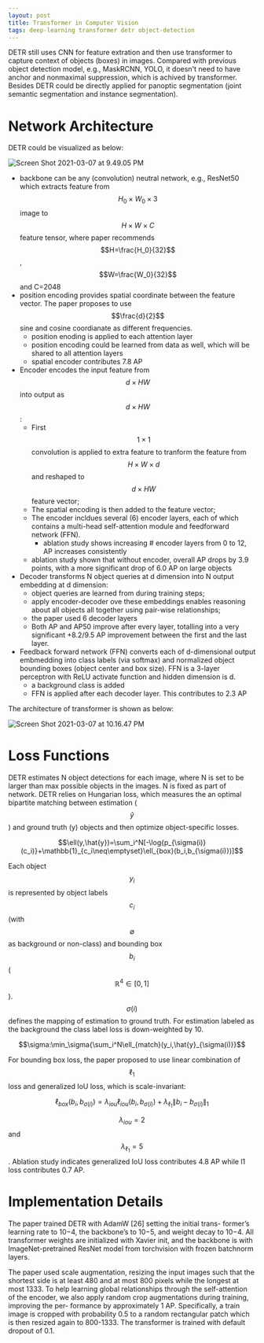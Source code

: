 ```yaml
---
layout: post
title: Transformer in Computer Vision
tags: deep-learning transformer detr object-detection
---
```

DETR still uses CNN for feature extration and then use transformer to capture context of objects (boxes) in images. Compared with previous object detection model, e.g., MaskRCNN, YOLO, it doesn't need to have anchor and nonmaximal suppression, which is achived by transformer. Besides DETR could be directly applied for panoptic segmentation (joint semantic segmentation and instance segmentation).

# Network Architecture

DETR could be visualized as below:

![Screen Shot 2021-03-07 at 9.49.05 PM](https://raw.githubusercontent.com/zhangtemplar/zhangtemplar.github.io/master/uPic/2021_03_07_21_49_08_Screen%20Shot%202021-03-07%20at%209.49.05%20PM.png)

- backbone can be any (convolution) neutral network, e.g., ResNet50 which extracts feature from $$H_0\times W_0\times 3$$ image to $$H\times W\times C$$ feature tensor, where paper recommends $$H=\frac{H_0}{32}$$, $$W=\frac{W_0}{32}$$ and C=2048
- position encoding provides spatial coordinate between the feature vector. The paper proposes to use $$\frac{d}{2}$$ sine and cosine coordianate as different frequencies.
  - position enoding is applied to each attention layer
  - position encoding could be learned from data as well, which will be shared to all attention layers
  - spatial encoder contributes 7.8 AP
- Encoder encodes the input feature from $$d\times HW$$ into output as $$d\times HW$$:
  - First $$1\times 1$$ convolution is applied to extra feature to tranform the feature from $$H\times W\times d$$ and reshaped to $$d\times HW$$ feature vector;
  - The spatial encoding is then added to the feature vector;
  - The encoder incldues several (6) encoder layers, each of which contains a multi-head self-attention module and feedforward network (FFN).
    - ablation study shows increasing # encoder layers from 0 to 12, AP increases consistently
  - ablation study shown that without encoder, overall AP drops by 3.9 points, with a more significant drop of 6.0 AP on large objects 
- Decoder transforms N object queries at d dimension into N output embedding at d dimension:
  - object queries are learned from during training steps;
  - apply encoder-decoder ove these embeddings enables reasoning about all objects all together using pair-wise relationships;
  - the paper used 6 decoder layers
  - Both AP and AP50 improve after every layer, totalling into a very significant +8.2/9.5 AP improvement between the first and the last layer. 
- Feedback forward network (FFN) converts each of d-dimensional output embmedding into class labels (via softmax) and normalized object bounding boxes (object center and box size). FFN is a 3-layer perceptron with ReLU activate function and hidden dimension is d.
  - a background class is added
  - FFN is applied after each decoder layer. This contributes to 2.3 AP

The architecture of transformer is shown as below:

![Screen Shot 2021-03-07 at 10.16.47 PM](https://raw.githubusercontent.com/zhangtemplar/zhangtemplar.github.io/master/uPic/2021_03_07_22_17_32_2021_03_07_22_17_24_Screen%20Shot%202021-03-07%20at%2010.16.47%20PM.png)

# Loss Functions

DETR estimates N object detections for each image, where N is set to be larger than max possible objects in the images. N is fixed as part of network. DETR relies on Hungarian loss, which measures the an optimal bipartite matching between estimation ($$\hat{y}$$) and ground truth (y) objects and then optimize object-specific losses.

$$\ell(y,\hat{y})=\sum_i^N[-\log{p_{\sigma(i)}(c_i)}+\mathbb{1}_{c_i\neq\emptyset}\ell_{box}(b_i,b_{\sigma(i)})]$$ 

Each object $$y_i$$ is represented by object labels $$c_i$$ (with $$\emptyset$$ as background or non-class) and bounding box $$b_i$$ ($$\mathbb{R}^4\in[0,1]$$). $$\sigma(i)$$ defines the mapping of estimation to ground truth. For estimation labeled as the background the class label loss is down-weighted by 10.

$$\sigma:\min_\sigma{\sum_i^N\ell_{match}(y_i,\hat{y}_{\sigma(i)}}$$

For bounding box loss, the paper proposed to use linear combination of $$\ell_1$$ loss and generalized IoU loss, which is scale-invariant:

$$\ell_{box}(b_i,b_{\sigma(i)})=\lambda_{iou}\ell_{iou}(b_i,b_{\sigma(i)})+\lambda_{\ell_1}\lVert b_i-b_{\sigma(i)}\rVert_1$$

$$\lambda_{iou}=2$$ and $$\lambda_{\ell_1}=5$$. Ablation study indicates generalized IoU loss contributes 4.8 AP while l1 loss contributes 0.7 AP.

# Implementation Details

The paper trained DETR with AdamW [26] setting the initial trans- former’s learning rate to 10−4, the backbone’s to 10−5, and weight decay to 10−4. All transformer weights are initialized with Xavier init, and the backbone is with ImageNet-pretrained ResNet model from torchvision with frozen batchnorm layers.

The paper used scale augmentation, resizing the input images such that the shortest side is at least 480 and at most 800 pixels while the longest at most 1333. To help learning global relationships through the self-attention of the encoder, we also apply random crop augmentations during training, improving the per- formance by approximately 1 AP. Specifically, a train image is cropped with probability 0.5 to a random rectangular patch which is then resized again to 800-1333. The transformer is trained with default dropout of 0.1.
